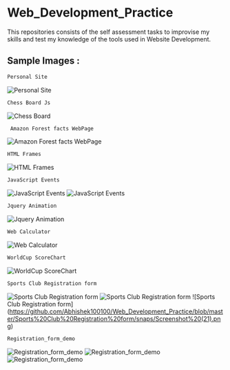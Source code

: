 # Web_Development_Practice
This repositories consists of the self assessment tasks to improvise my skills and test my knowledge of the tools used in Website Development.


## Sample Images :


```bash
Personal Site
```
![Personal Site](https://github.com/Abhishek100100/Web_Development_Practice/blob/master/Personal%20Site/snaps/Screenshot%20(129).png)


```bash
Chess Board Js
```
![Chess Board ](https://github.com/Abhishek100100/Web_Development_Practice/blob/master/Chess%20Board%20CSS/snaps2/6.2.png)


```bash
 Amazon Forest facts WebPage
```
![Amazon Forest facts WebPage](https://github.com/Abhishek100100/Web_Development_Practice/blob/master/Amazon%20Forest%20facts%20WebPage/snaps/Screenshot%20(126).png)


```bash
HTML Frames
```
![HTML Frames](https://github.com/Abhishek100100/Web_Development_Practice/blob/master/HTML%20Frames/snaps/Screenshot%20(124).png)

```bash
JavaScript Events
```
![JavaScript Events](https://github.com/Abhishek100100/Web_Development_Practice/blob/master/JavaScript%20Events/snaps/Screenshot%20(135).png)
![JavaScript Events](https://github.com/Abhishek100100/Web_Development_Practice/blob/master/JavaScript%20Events/snaps/Screenshot%20(136).png)


```bash
Jquery Animation
```
![Jquery Animation](https://github.com/Abhishek100100/Web_Development_Practice/blob/master/Jquery%20Animation/snaps/Screenshot%20(138).png)



```bash
Web Calculator
```
![Web Calculator](https://github.com/Abhishek100100/Web_Development_Practice/blob/master/Web%20Calculator/snaps/Screenshot%20(133).png)



```bash
WorldCup ScoreChart
```
![WorldCup ScoreChart](https://github.com/Abhishek100100/Web_Development_Practice/blob/master/WorldCup%20ScoreChart/snaps/Screenshot%20(122).png)


```bash
Sports Club Registration form
```
![Sports Club Registration form](https://github.com/Abhishek100100/Web_Development_Practice/blob/master/Sports%20Club%20Registration%20form/snaps/Screenshot%20(112).png)
![Sports Club Registration form](https://github.com/Abhishek100100/Web_Development_Practice/blob/master/Sports%20Club%20Registration%20form/snaps/Screenshot%20(113).png)
![Sports Club Registration form]
(https://github.com/Abhishek100100/Web_Development_Practice/blob/master/Sports%20Club%20Registration%20form/snaps/Screenshot%20(21).png)


```bash
Registration_form_demo
```
![Registration_form_demo](https://github.com/Abhishek100100/Web_Development_Practice/blob/master/Registration_form_demo/snaps/Screenshot%20(22).png)
![Registration_form_demo](https://github.com/Abhishek100100/Web_Development_Practice/blob/master/Registration_form_demo/snaps/2a.png)
![Registration_form_demo](https://github.com/Abhishek100100/Web_Development_Practice/blob/master/Registration_form_demo/snaps/2b.png)





```bash
```

